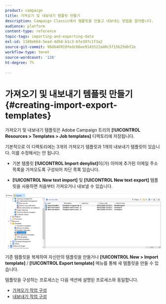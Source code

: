 ```yaml
---
product: campaign
title: 가져오기 및 내보내기 템플릿 만들기
description: Campaign Classic에서 템플릿을 만들고 내보내는 방법을 알아봅니다.
audience: platform
content-type: reference
topic-tags: importing-and-exporting-data
exl-id: 1180e664-5ead-4d5d-b1c3-6fe397c1f3a2
source-git-commit: 98d646919fedc66ee9145522ad0c5f15b25dbf2e
workflow-type: tm+mt
source-wordcount: '128'
ht-degree: 7%

---
```


# 가져오기 및 내보내기 템플릿 만들기 {#creating-import-export-templates}

가져오기 및 내보내기 템플릿은 Adobe Campaign 트리의 **[!UICONTROL Resources > Templates > Job templates]** 디렉토리에 저장됩니다.

기본적으로 이 디렉토리에는 3개의 가져오기 템플릿과 1개의 내보내기 템플릿이 있습니다. 이를 수정해서는 안 됩니다.

* 기본 템플릿 **[!UICONTROL Import denylist]**&#x200B;이(가) 이미에 추가된 이메일 주소 목록을 가져오도록 구성되어 차단 목록 있습니다.

* **[!UICONTROL New text import]** 및 **[!UICONTROL New text export]** 템플릿을 사용하면 처음부터 가져오거나 내보낼 수 있습니다.

![](assets/s_ncs_user_export_wizard_template_create.png)

기존 템플릿을 복제하여 자신만의 템플릿을 만들거나 **[!UICONTROL New > Import template]** / **[!UICONTROL Export template]** 메뉴를 통해 새 템플릿을 만들 수 있습니다.

템플릿을 구성하는 프로세스는 다음 섹션에 설명된 프로세스와 동일합니다.

* [가져오기 작업 구성](../../platform/using/executing-import-jobs.md)
* [내보내기 작업 구성](../../platform/using/executing-export-jobs.md)
